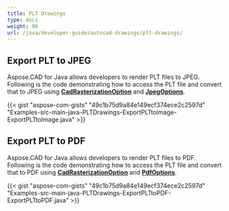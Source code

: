 ```yaml
---
title: PLT Drawings
type: docs
weight: 90
url: /java/developer-guide/autocad-drawings/plt-drawings/
---
```


## **Export PLT to JPEG**

Aspose.CAD for Java allows developers to render PLT files to JPEG. Following is the code demonstrating how to access the PLT file and convert that to JPEG using [**CadRasterizationOption**](https://reference.aspose.com/cad/java/com.aspose.cad.imageoptions/CadRasterizationOptions) and [**JpegOptions**](https://reference.aspose.com/cad/java/com.aspose.cad.imageoptions/JpegOptions).

{{< gist "aspose-com-gists" "49c1b75d9a84e149ecf374ece2c2597d" "Examples-src-main-java-PLTDrawings-ExportPLTtoImage-ExportPLTtoImage.java" >}}

## **Export PLT to PDF**

Aspose.CAD for Java allows developers to render PLT files to PDF. Following is the code demonstrating how to access the PLT file and convert that to PDF using [**CadRasterizationOption**](https://reference.aspose.com/cad/java/com.aspose.cad.imageoptions/CadRasterizationOptions) and [**PdfOptions**](https://reference.aspose.com/cad/java/com.aspose.cad.imageoptions/PdfOptions).

{{< gist "aspose-com-gists" "49c1b75d9a84e149ecf374ece2c2597d" "Examples-src-main-java-PLTDrawings-ExportPLTtoPDF-ExportPLTtoPDF.java" >}}
